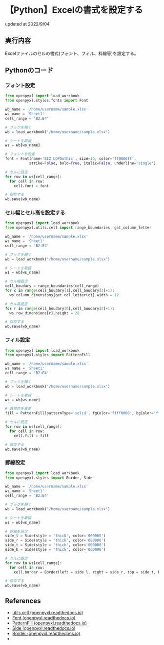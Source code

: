 # 【Python】Excelの書式を設定する
updated at 2022/9/04

## 実行内容
Excelファイルのセルの書式(フォント、フィル、枠線等)を設定する。

## Pythonのコード

### フォント設定

```Python
from openpyxl import load_workbook
from openpyxl.styles.fonts import Font

wb_name = '/home/username/sample.xlsx'
ws_name = 'Sheet1'
cell_range = 'B2:E4'

# ブックを開く
wb = load_workbook('/home/username/sample.xlsx')

# シートを取得
ws = wb[ws_name]

# フォントを設定
font = Font(name='BIZ UDPGothic', size=10, color='ff0000ff', 
           strike=False, bold=True, italic=False, underline='single')

# セルに設定
for row in ws[cell_range]:
  for cell in row:
    cell.font = font

# 保存する
wb.save(wb_name)
```

### セル幅とセル高を設定する

```Python
from openpyxl import load_workbook
from openpyxl.utils.cell import range_boundaries, get_column_letter

wb_name = '/home/username/sample.xlsx'
ws_name = 'Sheet1'
cell_range = 'B2:E4'

# ブックを開く
wb = load_workbook('/home/username/sample.xlsx')

# シートを取得
ws = wb[ws_name]

# セル幅設定
cell_boudary = range_boundaries(cell_range)
for c in range(cell_boudary[1],cell_boudary[3]+1):
  ws.column_dimensions[get_col_letter(c)].width = 12

# セル高設定
for r in range(cell_boudary[0],cell_boudary[2]+1):
  ws.row_dimensions[r].height = 28

# 保存する
wb.save(wb_name)
```

### フィル設定

```Python
from openpyxl import load_workbook
from openpyxl.styles import PatternFill

wb_name = '/home/username/sample.xlsx'
ws_name = 'Sheet1'
cell_range = 'B2:E4'

# ブックを開く
wb = load_workbook('/home/username/sample.xlsx')

# シートを取得
ws = wb[ws_name]

# 背景色を変更
fill = PatternFill(patternType='solid', fgColor='ffff0000', bgColor='ffff0000')

# セルに設定
for row in ws[cell_range]:
  for cell in row:
    cell.fill = fill

# 保存する
wb.save(wb_name)
```

### 罫線設定

```Python
from openpyxl import load_workbook
from openpyxl.styles import Border, Side

wb_name = '/home/username/sample.xlsx'
ws_name = 'Sheet1'
cell_range = 'B2:E4'

# ブックを開く
wb = load_workbook('/home/username/sample.xlsx')

# シートを取得
ws = wb[ws_name]

# 罫線を設定
side_l = Side(style = 'thick', color='000000')
side_r = Side(style = 'thick', color='000000')
side_t = Side(style = 'thick', color='000000')
side_b = Side(style = 'thick', color='000000')

# セルに設定
for row in ws[cell_range]:
  for cell in row:
    cell.border = Border(left = side_l, right = side_r, top = side_t, bottom = side_b)

# 保存する
wb.save(wb_name)
```
 
## References

* [utils.cell (openpyxl.readthedocs.io)](https://openpyxl.readthedocs.io/en/stable/api/openpyxl.utils.cell.html)
* [Font (openpyxl.readthedocs.io)](https://openpyxl.readthedocs.io/en/stable/api/openpyxl.styles.fonts.html#openpyxl.styles.fonts.Font)
* [PatternFill (openpyxl.readthedocs.io)](https://openpyxl.readthedocs.io/en/stable/api/openpyxl.styles.fills.html#openpyxl.styles.fills.PatternFill)
* [Side (openpyxl.readthedocs.io)](https://openpyxl.readthedocs.io/en/stable/api/openpyxl.styles.borders.html#openpyxl.styles.borders.Side)
* [Border (openpyxl.readthedocs.io)](https://openpyxl.readthedocs.io/en/stable/api/openpyxl.styles.borders.html#openpyxl.styles.borders.Border)
* 
